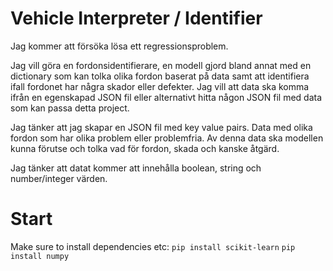 # Vehicle Interpreter / Identifier

Jag kommer att försöka lösa ett regressionsproblem.

Jag vill göra en fordonsidentifierare, en modell gjord bland annat med en dictionary som kan tolka olika fordon baserat på data samt att identifiera ifall fordonet har några skador eller defekter. Jag vill att data ska komma ifrån en egenskapad JSON fil eller alternativt hitta någon JSON fil med data som kan passa detta project.

Jag tänker att jag skapar en JSON fil med key value pairs. Data med olika fordon som har olika problem eller problemfria.
Av denna data ska modellen kunna förutse och tolka vad för fordon, skada och kanske åtgärd.

Jag tänker att datat kommer att innehålla boolean, string och number/integer värden.

# Start

Make sure to install dependencies etc:
`pip install scikit-learn`
`pip install numpy`
